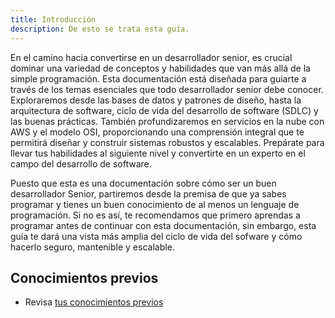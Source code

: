 ```yaml
---
title: Introducción
description: De esto se trata esta guía.
---
```


En el camino hacia convertirse en un desarrollador senior, es crucial dominar una variedad de conceptos y habilidades que van más allá de la simple programación. Esta documentación está diseñada para guiarte a través de los temas esenciales que todo desarrollador senior debe conocer. Exploraremos desde las bases de datos y patrones de diseño, hasta la arquitectura de software, ciclo de vida del desarrollo de software (SDLC) y las buenas prácticas. También profundizaremos en servicios en la nube con AWS y el modelo OSI, proporcionando una comprensión integral que te permitirá diseñar y construir sistemas robustos y escalables. Prepárate para llevar tus habilidades al siguiente nivel y convertirte en un experto en el campo del desarrollo de software.

Puesto que esta es una documentación sobre cómo ser un buen desarrollador Senior, partiremos desde la premisa de que ya sabes programar y tienes un buen conocimiento de al menos un lenguaje de programación. Si no es así, te recomendamos que primero aprendas a programar antes de continuar con esta documentación, sin embargo, esta guía te dará una vista más amplia del ciclo de vida del sofware y cómo hacerlo seguro, mantenible y escalable.

## Conocimientos previos

- Revisa [tus conocimientos previos](/guides/previous-knowledge/)
